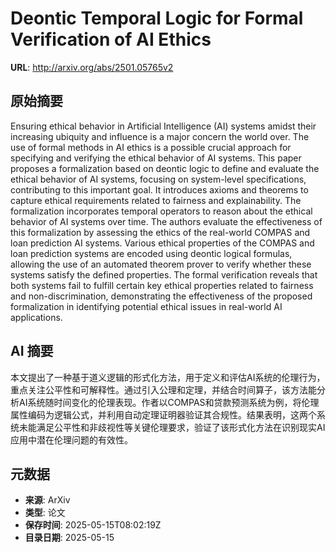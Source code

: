 # Deontic Temporal Logic for Formal Verification of AI Ethics

**URL**: http://arxiv.org/abs/2501.05765v2

## 原始摘要

Ensuring ethical behavior in Artificial Intelligence (AI) systems amidst
their increasing ubiquity and influence is a major concern the world over. The
use of formal methods in AI ethics is a possible crucial approach for
specifying and verifying the ethical behavior of AI systems. This paper
proposes a formalization based on deontic logic to define and evaluate the
ethical behavior of AI systems, focusing on system-level specifications,
contributing to this important goal. It introduces axioms and theorems to
capture ethical requirements related to fairness and explainability. The
formalization incorporates temporal operators to reason about the ethical
behavior of AI systems over time. The authors evaluate the effectiveness of
this formalization by assessing the ethics of the real-world COMPAS and loan
prediction AI systems. Various ethical properties of the COMPAS and loan
prediction systems are encoded using deontic logical formulas, allowing the use
of an automated theorem prover to verify whether these systems satisfy the
defined properties. The formal verification reveals that both systems fail to
fulfill certain key ethical properties related to fairness and
non-discrimination, demonstrating the effectiveness of the proposed
formalization in identifying potential ethical issues in real-world AI
applications.


## AI 摘要

本文提出了一种基于道义逻辑的形式化方法，用于定义和评估AI系统的伦理行为，重点关注公平性和可解释性。通过引入公理和定理，并结合时间算子，该方法能分析AI系统随时间变化的伦理表现。作者以COMPAS和贷款预测系统为例，将伦理属性编码为逻辑公式，并利用自动定理证明器验证其合规性。结果表明，这两个系统未能满足公平性和非歧视性等关键伦理要求，验证了该形式化方法在识别现实AI应用中潜在伦理问题的有效性。

## 元数据

- **来源**: ArXiv
- **类型**: 论文
- **保存时间**: 2025-05-15T08:02:19Z
- **目录日期**: 2025-05-15
